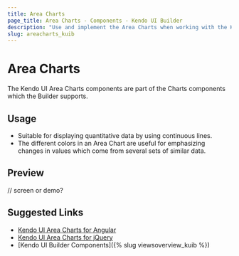 ```yaml
---
title: Area Charts
page_title: Area Charts - Components - Kendo UI Builder
description: "Use and implement the Area Charts when working with the Kendo UI Builder tool for creating and managing Angular and AngularJS-based web applications."
slug: areacharts_kuib
---
```


# Area Charts

The Kendo UI Area Charts components are part of the Charts components which the Builder supports.

## Usage

* Suitable for displaying quantitative data by using continuous lines.
* The different colors in an Area Chart are useful for emphasizing changes in values which come from several sets of similar data.

## Preview

// screen or demo?

## Suggested Links

* [Kendo UI Area Charts for Angular](https://www.telerik.com/kendo-angular-ui/components/charts/series-types/area/)
* [Kendo UI Area Charts for jQuery](https://demos.telerik.com/kendo-ui/area-charts/index)
* [Kendo UI Builder Components]({% slug viewsoverview_kuib %})
